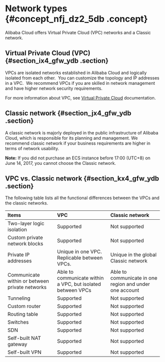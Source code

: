 # Network types {#concept_nfj_dz2_5db .concept}

Alibaba Cloud offers Virtual Private Cloud \(VPC\) networks and a Classic network.

## Virtual Private Cloud \(VPC\) {#section_ix4_gfw_ydb .section}

VPCs are isolated networks established in Alibaba Cloud and logically isolated from each other.  You can customize the topology and IP addresses in a VPC.  We recommend VPCs if you are skilled in network management and have higher network security requirements.

For more information about VPC, see [Virtual Private Cloud](https://www.alibabacloud.com/product/vpc) documentation.

## Classic network {#section_jx4_gfw_ydb .section}

A classic network is majorly deployed in the public infrastructure of Alibaba Cloud, which is responsible for its planning and management. We recommend classic network if your business requirements are higher in terms of network usability.

**Note:** If you did not purchase an ECS instance before 17:00 \(UTC+8\) on June 14, 2017, you cannot choose the Classic network.

## VPC vs. Classic network {#section_kx4_gfw_ydb .section}

The following table lists all the functional differences between the VPCs and the classic networks.

|Items|VPC|Classic network|
|:----|:--|:--------------|
|Two-layer logic isolation|Supported|Not supported|
|Custom private network blocks|Supported|Not supported|
|Private IP addresses|Unique in one VPC. Replicable between VPCs.|Unique in the global Classic network|
|Communicate within or between private networks|Able to communicate within a VPC, but isolated between VPCs|Able to communicate in one region and under one account|
|Tunneling|Supported|Not supported|
|Custom router|Supported|Not supported|
|Routing table|Supported|Not supported|
|Switches|Supported|Not supported|
|SDN|Supported|Not supported|
|Self-built NAT gateway|Supported|Not supported|
|Self-built VPN|Supported|Not supported|

